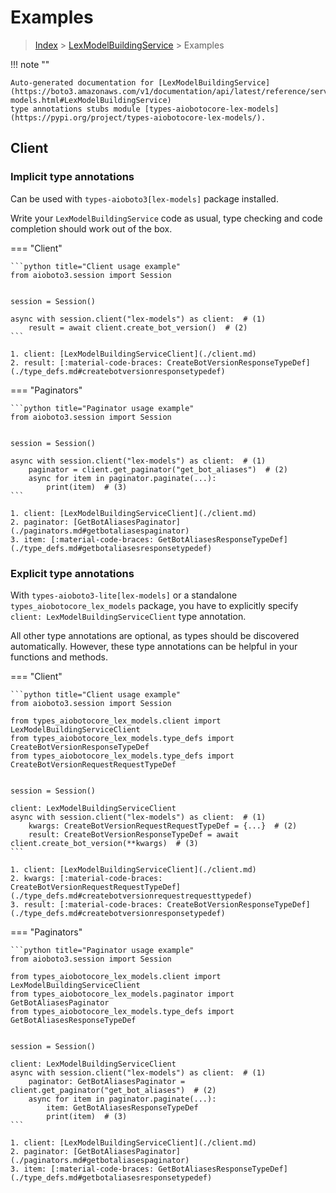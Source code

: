 # Examples

> [Index](../README.md) > [LexModelBuildingService](./README.md) > Examples

!!! note ""

    Auto-generated documentation for [LexModelBuildingService](https://boto3.amazonaws.com/v1/documentation/api/latest/reference/services/lex-models.html#LexModelBuildingService)
    type annotations stubs module [types-aiobotocore-lex-models](https://pypi.org/project/types-aiobotocore-lex-models/).

## Client

### Implicit type annotations

Can be used with `types-aioboto3[lex-models]` package installed.

Write your `LexModelBuildingService` code as usual,
type checking and code completion should work out of the box.



=== "Client"

    ```python title="Client usage example"
    from aioboto3.session import Session


    session = Session()

    async with session.client("lex-models") as client:  # (1)
        result = await client.create_bot_version()  # (2)
    ```

    1. client: [LexModelBuildingServiceClient](./client.md)
    2. result: [:material-code-braces: CreateBotVersionResponseTypeDef](./type_defs.md#createbotversionresponsetypedef) 



=== "Paginators"

    ```python title="Paginator usage example"
    from aioboto3.session import Session


    session = Session()

    async with session.client("lex-models") as client:  # (1)
        paginator = client.get_paginator("get_bot_aliases")  # (2)
        async for item in paginator.paginate(...):
            print(item)  # (3)
    ```

    1. client: [LexModelBuildingServiceClient](./client.md)
    2. paginator: [GetBotAliasesPaginator](./paginators.md#getbotaliasespaginator)
    3. item: [:material-code-braces: GetBotAliasesResponseTypeDef](./type_defs.md#getbotaliasesresponsetypedef) 




### Explicit type annotations

With `types-aioboto3-lite[lex-models]`
or a standalone `types_aiobotocore_lex_models` package, you have to explicitly specify
`client: LexModelBuildingServiceClient` type annotation.

All other type annotations are optional, as types should be discovered automatically.
However, these type annotations can be helpful in your functions and methods.


=== "Client"

    ```python title="Client usage example"
    from aioboto3.session import Session

    from types_aiobotocore_lex_models.client import LexModelBuildingServiceClient
    from types_aiobotocore_lex_models.type_defs import CreateBotVersionResponseTypeDef
    from types_aiobotocore_lex_models.type_defs import CreateBotVersionRequestRequestTypeDef


    session = Session()

    client: LexModelBuildingServiceClient
    async with session.client("lex-models") as client:  # (1)
        kwargs: CreateBotVersionRequestRequestTypeDef = {...}  # (2)
        result: CreateBotVersionResponseTypeDef = await client.create_bot_version(**kwargs)  # (3)
    ```

    1. client: [LexModelBuildingServiceClient](./client.md)
    2. kwargs: [:material-code-braces: CreateBotVersionRequestRequestTypeDef](./type_defs.md#createbotversionrequestrequesttypedef) 
    3. result: [:material-code-braces: CreateBotVersionResponseTypeDef](./type_defs.md#createbotversionresponsetypedef) 



=== "Paginators"

    ```python title="Paginator usage example"
    from aioboto3.session import Session

    from types_aiobotocore_lex_models.client import LexModelBuildingServiceClient
    from types_aiobotocore_lex_models.paginator import GetBotAliasesPaginator
    from types_aiobotocore_lex_models.type_defs import GetBotAliasesResponseTypeDef


    session = Session()

    client: LexModelBuildingServiceClient
    async with session.client("lex-models") as client:  # (1)
        paginator: GetBotAliasesPaginator = client.get_paginator("get_bot_aliases")  # (2)
        async for item in paginator.paginate(...):
            item: GetBotAliasesResponseTypeDef
            print(item)  # (3)
    ```

    1. client: [LexModelBuildingServiceClient](./client.md)
    2. paginator: [GetBotAliasesPaginator](./paginators.md#getbotaliasespaginator)
    3. item: [:material-code-braces: GetBotAliasesResponseTypeDef](./type_defs.md#getbotaliasesresponsetypedef) 




